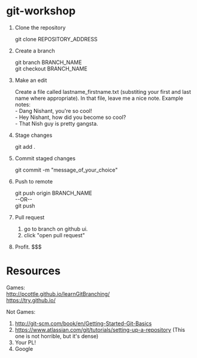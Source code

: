 git-workshop
============
1. Clone the repository

	git clone REPOSITORY_ADDRESS

2. Create a branch

	git branch BRANCH_NAME  
	git checkout BRANCH_NAME

3. Make an edit
	
	Create a file called lastname_firstname.txt (substiting your first and last name where appropriate).
	In that file, leave me a nice note. 
	Example notes:  
		- Dang Nishant, you're so cool!  
		- Hey Nishant, how did you become so cool?  
		- That Nish guy is pretty gangsta.  

4. Stage changes

	git add .

5. Commit staged changes

	git commit -m "message_of_your_choice"

6. Push to remote

	git push origin BRANCH_NAME  
			--OR--  
	git push  

7. Pull request

	1. go to branch on github ui.
	2. click "open pull request"

8. Profit. $$$


Resources
============

Games:  
http://pcottle.github.io/learnGitBranching/   
https://try.github.io/  

Not Games:  
1. http://git-scm.com/book/en/Getting-Started-Git-Basics  
2. https://www.atlassian.com/git/tutorials/setting-up-a-repository (This one is not horrible, but it's dense)  
3. Your PL!  
4. Google  
